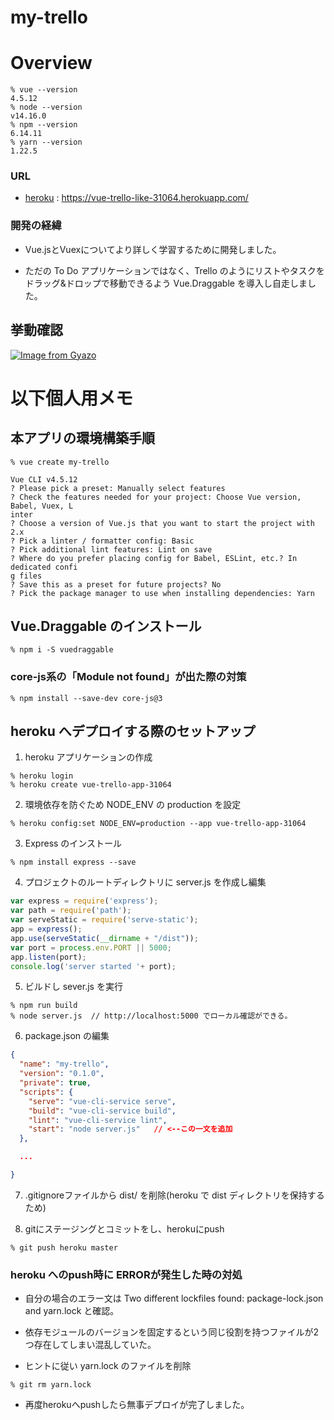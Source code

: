 # my-trello

# Overview

```
% vue --version
4.5.12
% node --version
v14.16.0
% npm --version
6.14.11
% yarn --version
1.22.5
```

### URL
- [heroku](https://vue-trello-like-31064.herokuapp.com/) : https://vue-trello-like-31064.herokuapp.com/

### 開発の経緯
- Vue.jsとVuexについてより詳しく学習するために開発しました。

- ただの To Do アプリケーションではなく、Trello のようにリストやタスクをドラッグ&ドロップで移動できるよう Vue.Draggable を導入し自走しました。


## 挙動確認

[![Image from Gyazo](https://i.gyazo.com/a325d19fea4986a9bfbbaf320465cc6f.gif)](https://gyazo.com/a325d19fea4986a9bfbbaf320465cc6f)



# 以下個人用メモ

## 本アプリの環境構築手順

```
% vue create my-trello

Vue CLI v4.5.12
? Please pick a preset: Manually select features
? Check the features needed for your project: Choose Vue version, Babel, Vuex, L
inter
? Choose a version of Vue.js that you want to start the project with 2.x
? Pick a linter / formatter config: Basic
? Pick additional lint features: Lint on save
? Where do you prefer placing config for Babel, ESLint, etc.? In dedicated confi
g files
? Save this as a preset for future projects? No
? Pick the package manager to use when installing dependencies: Yarn
```

## Vue.Draggable のインストール

```
% npm i -S vuedraggable
```

### core-js系の「Module not found」が出た際の対策

```
% npm install --save-dev core-js@3
```


## heroku へデプロイする際のセットアップ
1. heroku アプリケーションの作成
```
% heroku login
% heroku create vue-trello-app-31064
```


2. 環境依存を防ぐため NODE_ENV の production を設定

```
% heroku config:set NODE_ENV=production --app vue-trello-app-31064
```


3. Express のインストール

```
% npm install express --save
```


4. プロジェクトのルートディレクトリに server.js を作成し編集

```server.js
var express = require('express');
var path = require('path');
var serveStatic = require('serve-static');
app = express();
app.use(serveStatic(__dirname + "/dist"));
var port = process.env.PORT || 5000;
app.listen(port);
console.log('server started '+ port);
```


5. ビルドし sever.js を実行

```
% npm run build
% node server.js  // http://localhost:5000 でローカル確認ができる。
```

6. package.json の編集

```package.json
{
  "name": "my-trello",
  "version": "0.1.0",
  "private": true,
  "scripts": {
    "serve": "vue-cli-service serve",
    "build": "vue-cli-service build",
    "lint": "vue-cli-service lint",
    "start": "node server.js"   // <--この一文を追加
  },

  ...

}
```


7. .gitignoreファイルから dist/ を削除(heroku で dist ディレクトリを保持するため)

8. gitにステージングとコミットをし、herokuにpush

```
% git push heroku master
```

### heroku へのpush時に ERRORが発生した時の対処

- 自分の場合のエラー文は Two different lockfiles found: package-lock.json and yarn.lock と確認。
- 依存モジュールのバージョンを固定するという同じ役割を持つファイルが2つ存在してしまい混乱していた。

- ヒントに従い yarn.lock のファイルを削除

```
% git rm yarn.lock
```

- 再度herokuへpushしたら無事デプロイが完了しました。